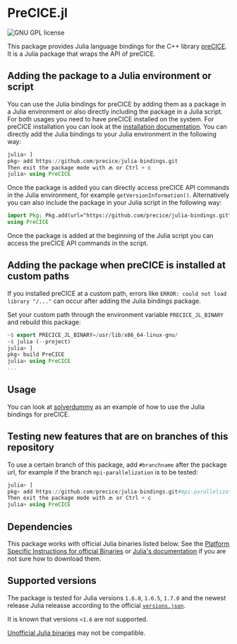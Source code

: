 # PreCICE.jl

<a style="text-decoration: none" href="https://github.com/precice/julia-bindings/blob/main/LICENSE" target="_blank">
    <img src="https://img.shields.io/github/license/precice/julia-bindings.svg" alt="GNU GPL license">
</a>

This package provides Julia language bindings for the C++ library [preCICE](https://github.com/precice/precice). It is a Julia package that wraps the API of preCICE.

## Adding the package to a Julia environment or script

You can use the Julia bindings for preCICE by adding them as a package in a Julia environment or also directly including the package in a Julia script. For both usages you need to have preCICE installed on the system. For preCICE installation you can look at the [installation documentation](https://precice.org/installation-overview.html). You can directly add the Julia bindings to your Julia environment in the following way:

```julia
julia> ]
pkg> add https://github.com/precice/julia-bindings.git 
Then exit the package mode with 🔙 or Ctrl + c
julia> using PreCICE
```

Once the package is added you can directly access preCICE API commands in the Julia environment, for example `getVersionInformation()`. Alternatively you can also include the package in your Julia script in the following way:

```julia
import Pkg; Pkg.add(url="https://github.com/precice/julia-bindings.git")
using PreCICE
```

Once the package is added at the beginning of the Julia script you can access the preCICE API commands in the script.

## Adding the package when preCICE is installed at custom paths

If you installed preCICE at a custom path, errors like ```ERROR: could not load library "/..."``` can occur after adding the Julia bindings package. 

Set your custom path through the environment variable `PRECICE_JL_BINARY` and rebuild this package:

```julia
~$ export PRECICE_JL_BINARY=/usr/lib/x86_64-linux-gnu/
~$ julia (--project)
julia> ]
pkg> build PreCICE
julia> using PreCICE
...
```


## Usage

You can look at [solverdummy](https://github.com/precice/julia-bindings/tree/main/solverdummy) as an example of how to use the Julia bindings for preCICE.

## Testing new features that are on branches of this repository

To use a certain branch of this package, add `#branchname` after the package url, for example if the branch `mpi-parallelization` is to be tested:

```julia
julia> ]
pkg> add https://github.com/precice/julia-bindings.git#mpi-parallelization
Then exit the package mode with 🔙 or Ctrl + c
julia> using PreCICE
```

## Dependencies

This package works with official Julia binaries listed below. See the [Platform Specific Instructions for official Binaries](https://julialang.org/downloads/platform/)  or [Julia's documentation](https://docs.julialang.org/en/v1/manual/getting-started/) if you are not sure how to download them.

## Supported versions

The package is tested for Julia versions `1.6.0`, `1.6.5`, `1.7.0` and the newest release Julia releasse according to the official [`versions.json`](https://julialang-s3.julialang.org/bin/versions.json).

It is known that versions `<1.6` are not supported.

[Unofficial Julia binaries](https://julialang.org/downloads/platform/#platform_specific_instructions_for_unofficial_binaries) may not be compatible.

